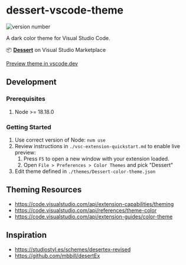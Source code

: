 # dessert-vscode-theme

![version number](https://img.shields.io/visual-studio-marketplace/v/curtisj44.dessert?style=flat-square&color=%232b2b2b)

A dark color theme for Visual Studio Code.

📦 **[Dessert](https://marketplace.visualstudio.com/items?itemName=curtisj44.dessert)** on Visual Studio Marketplace

[Preview theme in vscode.dev](https://vscode.dev/theme/curtisj44.dessert)

## Development

### Prerequisites

1. Node >= 18.18.0

### Getting Started

1. Use correct version of Node: `nvm use`
2. Review instructions in `./vsc-extension-quickstart.md` to enable live preview:
   1. Press `F5` to open a new window with your extension loaded.
   2. Open `File > Preferences > Color Themes` and pick "Dessert"
3. Edit theme defined in `./themes/Dessert-color-theme.json`

<!--
## Publishing

Publisher URL:
https://marketplace.visualstudio.com/manage/publishers/curtisj44

Official instructions:
https://code.visualstudio.com/api/working-with-extensions/publishing-extension

1. Use correct version of Node: `nvm use`

2. (If not already installed) Install `@vscode/vsce` globally: `npm install @vscode/vsce -g`

3. Make sure working tree is clean: `git status`

4. Publish & version:
   `vsce publish <version>` (where version is: `major`, `minor`, or `patch`)
   ie. `vsce publish patch`
-->

## Theming Resources

- https://code.visualstudio.com/api/extension-capabilities/theming
- https://code.visualstudio.com/api/references/theme-color
- https://code.visualstudio.com/api/extension-guides/color-theme

## Inspiration

- https://studiostyl.es/schemes/desertex-revised
- https://github.com/mbbill/desertEx

<!--
## TODO:

1. Add `.tsx` example
1. Add `.ts` test example
1. Add `.yaml` example?
1. Add `.xml` example?
1. Review `postcss`?
-->

<!--
# Colors
https://codepen.io/curtisj44/pen/NWBogMz

## UI

black-darkest (borders / selected text background)
#111

black-dark (main background / active tab)
#2b2b2b

grey-darker (alternate background)
#363636

grey-dark (inactive tab)
#424242

grey-medium
#595959

grey-light
#808080

grey-lightest (default text)
#C0C0C0

## Code

black-background
#2b2b2b

blue-light
#87CEEB

blue-dark
#2B91AF

grey-lightest (default text)
#C0C0C0

grey-medium
#808080

grey-dark
#424242

green
#7CCD7C

green-light (custom)
#a5cd7c

green-grey-1 (custom)
#a4bda4

green-grey-2 (custom)
#526652

green-grey-3 (custom)
#8a998a

green-grey-4 (custom)
#91998a

orange
#FFA54F

orange-light (custom)
#eeb681
[#FFA54F with (SL of HSL) matching yellow: #EEDC82]

orange-grey (custom)
#b3a598

orange-dark (custom)
#FF9430

pink
#EE799F

purple (custom)
#CE93D8

red-light
#FA8072

red-dark
#D21932

red-background
#963A46

teal (custom)
#76EEC6

yellow
#EEDC82

yellow-background
#FFEE62

yellow-grey (custom)
#BCB8A4
-->
